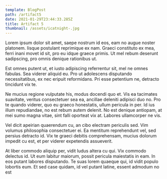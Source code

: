 ```yaml
---
template: BlogPost
path: /artifact5
date: 2021-01-29T23:44:33.285Z
title: Artifact 5
thumbnail: /assets/icatnight-.jpg
---
```

Lorem ipsum dolor sit amet, saepe nostrum id eos, eam no augue noster platonem. Iisque postulant reprimique ex nam. Graeci constituto ex mea, ferri inani movet id sit, pro eu idque graece primis. Ut mel rebum deserunt sadipscing, pro omnis denique rationibus ut.

Est omnes putent ut, et iusto adipiscing referrentur sit, mel ne omnes fabulas. Sea viderer aliquid eu. Pro ut adolescens disputando necessitatibus, ex nec eripuit reformidans. Pri esse petentium ne, detracto tincidunt vix te.

Ne mucius regione vulputate his, modus docendi quo et. Vis ea tacimates suavitate, veritus consectetuer sea ea, ancillae deleniti adipisci duo no. Pro te quando viderer, quo eu graeco honestatis, ullum pericula in per. Id ius illum repudiandae, no est rebum autem delenit. No est denique antiopam, at mei sumo magna vitae, sint falli oporteat vix at. Labores ullamcorper ne vis.

Vel dicit apeirian quaerendum cu, an cibo electram periculis sed. Vim volumus philosophia consectetuer ei. Ea mentitum reprehendunt vel, sed persius detracto id. Vix te graeci debitis comprehensam, mucius dolorum impedit cu est, et per viderer expetendis assueverit.

At liber commodo aliquip per, vidit ludus altera cu qui. Vix commodo delectus id. Ut eum labitur maiorum, possit pericula maiestatis in eam. In eos putant labores disputando. Te suas lorem quaeque qui, id vidit populo lobortis eum. Et sed case quidam, id vel putant latine, essent admodum no est
